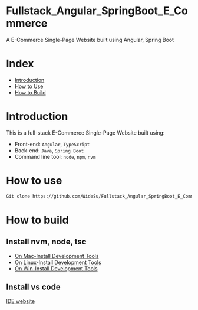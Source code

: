 # Fullstack_Angular_SpringBoot_E_Commerce
A E-Commerce Single-Page Website built using Angular, Spring Boot

# Index
- [Introduction](https://github.com/widesu/Fullstack_Angular_SpringBoot_E_Commerce#Introduction)
- [How to Use](https://github.com/widesu/Fullstack_Angular_SpringBoot_E_Commerce#how-to-use)
- [How to Build](https://github.com/widesu/Fullstack_Angular_SpringBoot_E_Commerce#how-to-build)

# Introduction
This is a full-stack E-Commerce Single-Page Website built using:
- Front-end: `Angular`, `TypeScript`
- Back-end: `Java`, `Spring Boot`
- Command line tool: `node`, `npm`, `nvm`
# How to use
```bash
Git clone https://github.com/WideSu/Fullstack_Angular_SpringBoot_E_Commerce.git
```
# How to build
## Install nvm, node, tsc
- [On Mac-Install Development Tools](./docs/installation/Mac/README.md)
- [On Linux-Install Development Tools](./docs/installation/Linux/README.md)
- [On Win-Install Development Tools](./docs/installation/Win/README.md)
## Install vs code
[IDE website](http://visualstudio.com/)